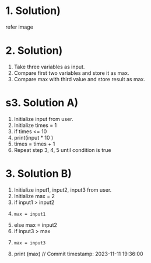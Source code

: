 # 1. Solution)
refer image

# 2. Solution)

1. Take three variables as input.
2. Compare first two variables and store it as max.
3. Compare max with third value and store result as max.

# s3. Solution A)

1. Initialize input from user.
2. Initialize times = 1
3. if times <= 10
4.   print(input * 10 )
5.   times = times + 1
6.   Repeat step 3, 4, 5 until condition is true
 
# 3. Solution B)

1. Initialize input1, input2, input3 from user.
2. Initialize max = 2
3. if input1 > input2
4.     max = input1
5. else max = input2
6. if input3 > max
7.     max = input3
8. print (max)
// Commit timestamp: 2023-11-11 19:36:00